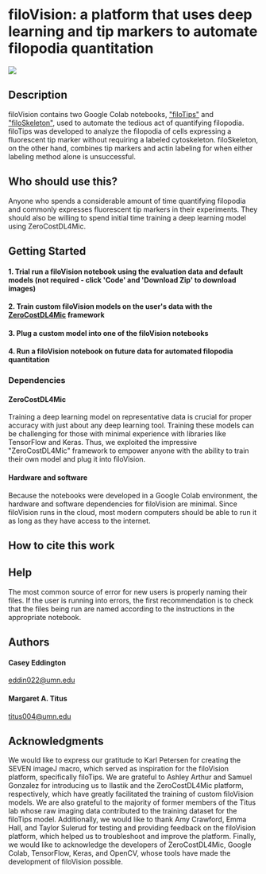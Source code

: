 # filoVision: a platform that uses deep learning and tip markers to automate filopodia quantitation
<img src='https://user-images.githubusercontent.com/67563125/228642549-6a17d475-ebde-4338-a0d7-ed9ca3435fb1.jpg' />
  
## Description
filoVision contains two Google Colab notebooks, ["filoTips"](https://colab.research.google.com/drive/1mL7U63-lltjMoTKgpcUbhK-iV0GoYz3L) and ["filoSkeleton"](https://colab.research.google.com/drive/1-61DTdWYXMIecJqjE5nWMFue2JJBbuBj), used to automate the tedious act of quantifying filopodia. filoTips was developed to analyze the filopodia of cells expressing a fluorescent tip marker without requiring a labeled cytoskeleton. filoSkeleton, on the other hand, combines tip markers and actin labeling for when either labeling method alone is unsuccessful.

## Who should use this?
Anyone who spends a considerable amount of time quantifying filopodia and commonly expresses fluorescent tip markers in their experiments. They should also be willing to spend initial time training a deep learning model using ZeroCostDL4Mic.

## Getting Started
#### 1. Trial run a filoVision notebook using the evaluation data and default models (not required - click 'Code' and 'Download Zip' to download images)
#### 2. Train custom filoVision models on the user's data with the [ZeroCostDL4Mic](https://github.com/HenriquesLab/ZeroCostDL4Mic) framework
#### 3. Plug a custom model into one of the filoVision notebooks
#### 4. Run a filoVision notebook on future data for automated filopodia quantitation

### Dependencies
#### ZeroCostDL4Mic
Training a deep learning model on representative data is crucial for proper accuracy with just about any deep learning tool. Training these models can be challenging for those with minimal experience with libraries like TensorFlow and Keras. Thus, we exploited the impressive "ZeroCostDL4Mic" framework to empower anyone with the ability to train their own model and plug it into filoVision.

#### Hardware and software
Because the notebooks were developed in a Google Colab environment, the hardware and software dependencies for filoVision are minimal. Since filoVision runs in the cloud, most modern computers should be able to run it as long as they have access to the internet.

## How to cite this work

## Help
The most common source of error for new users is properly naming their files. If the user is running into errors, the first recommendation is to check that the files being run are named according to the instructions in the appropriate notebook.

## Authors
#### Casey Eddington
eddin022@umn.edu

#### Margaret A. Titus
titus004@umn.edu

## Acknowledgments
We would like to express our gratitude to Karl Petersen for creating the SEVEN imageJ macro, which served as inspiration for the filoVision platform, specifically filoTips. We are grateful to Ashley Arthur and Samuel Gonzalez for introducing us to Ilastik and the ZeroCostDL4Mic platform, respectively, which have greatly facilitated the training of custom filoVision models. We are also grateful to the majority of former members of the Titus lab whose raw imaging data contributed to the training dataset for the filoTips model. Additionally, we would like to thank Amy Crawford, Emma Hall, and Taylor Sulerud for testing and providing feedback on the filoVision platform, which helped us to troubleshoot and improve the platform. Finally, we would like to acknowledge the developers of ZeroCostDL4Mic, Google Colab, TensorFlow, Keras, and OpenCV, whose tools have made the development of filoVision possible.


